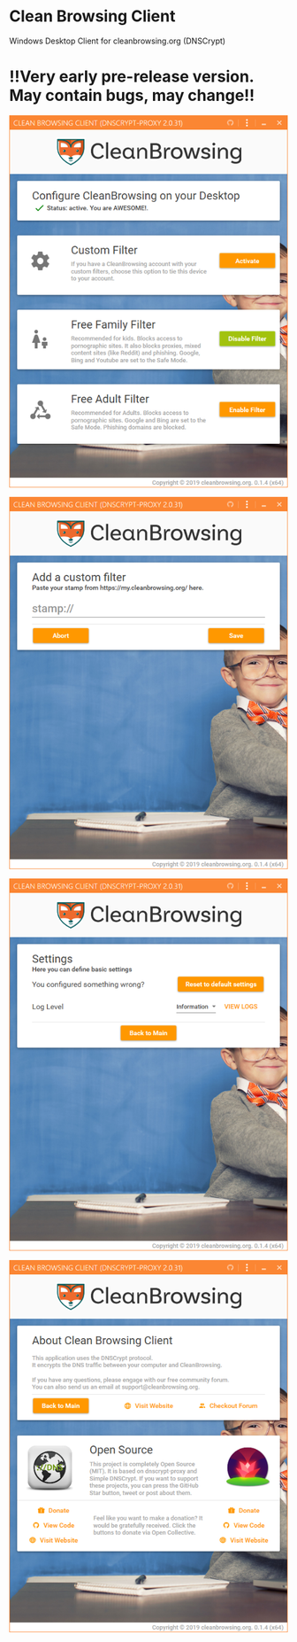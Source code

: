 # Clean Browsing Client
 Windows Desktop Client for cleanbrowsing.org (DNSCrypt)


# !!Very early pre-release version. May contain bugs, may change!! #



![main](img/preview/main.png)

![stamp](img/preview/stamp.png)

![settings](img/preview/settings.png)

![credits](img/preview/credits.png)
